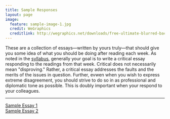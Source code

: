 ```yaml
---
title: Sample Responses
layout: page
image:
  feature: sample-image-1.jpg
  credit: WeGraphics
  creditlink: http://wegraphics.net/downloads/free-ultimate-blurred-background-pack/
---
```


These are a collection of essays––written by yours truly––that should give you some idea of what you should be doing after reading each week. As noted in the [syllabus](syllabus.html/#weekly-assignments), generally your goal is to write a critical essay responding to the readings from that week. Critical does not necessarily mean "disproving." Rather, a critical essay addresses the faults and the merits of the issues in question. Further, evwen when you wish to express extreme disagreement, you should strive to do so in as professional and diplomatic tone as possible. This is doubly important when your respond to your colleagues.

<hr>

[Sample Essay 1](http://briancmoseley.com/files/transformation_essay.pdf)
<br>
[Sample Essay 2](http://briancmoseley.com/files/files/jazz_essay.pdf)



